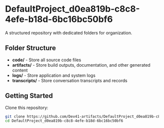 # DefaultProject_d0ea819b-c8c8-4efe-b18d-6bc16bc50bf6
A structured repository with dedicated folders for organization.

## Folder Structure

- **code/** - Store all source code files
- **artifacts/** - Store build outputs, documentation, and other generated content
- **logs/** - Store application and system logs
- **transcripts/** - Store conversation transcripts and records

## Getting Started

Clone this repository:
```bash
git clone https://github.com/Dev41-artifacts/DefaultProject_d0ea819b-c8c8-4efe-b18d-6bc16bc50bf6
cd DefaultProject_d0ea819b-c8c8-4efe-b18d-6bc16bc50bf6
```
